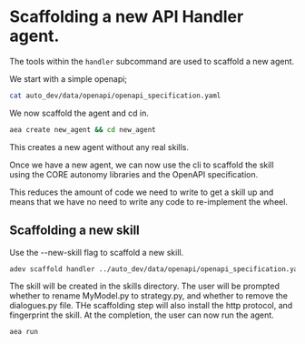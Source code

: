 # Scaffolding a new API Handler agent.

The tools within the `handler` subcommand are used to scaffold a new agent.

We start with a simple openapi;

```bash
cat auto_dev/data/openapi/openapi_specification.yaml
```

We now scaffold the agent and cd in.

```bash
aea create new_agent && cd new_agent
```

This creates a new agent without any real skills.

Once we have a new agent, we can now use the cli to scaffold the skill using the CORE autonomy libraries and the OpenAPI specification.

This reduces the amount of code we need to write to get a skill up and means that we have no need to write any code to re-implement the wheel.

## Scaffolding a new skill

Use the --new-skill flag to scaffold a new skill.

```bash
adev scaffold handler ../auto_dev/data/openapi/openapi_specification.yaml --output my_api_skill --new-skill
```

The skill will be created in the skills directory.  The user will be prompted whether to rename MyModel.py to strategy.py, and whether to remove the dialogues.py file. THe scaffolding step will also install the http protocol, and fingerprint the skill.  At the completion, the user can now run the agent.

```bash
aea run
```
